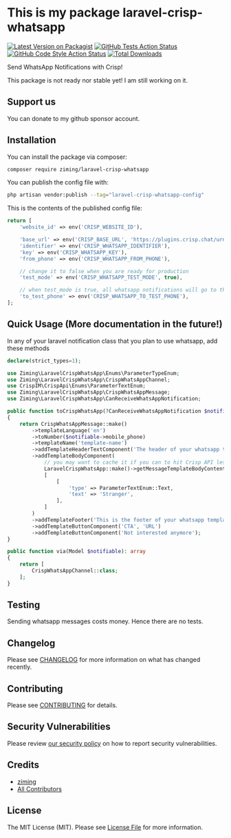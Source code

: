 # This is my package laravel-crisp-whatsapp

[![Latest Version on Packagist](https://img.shields.io/packagist/v/ziming/laravel-crisp-whatsapp.svg?style=flat-square)](https://packagist.org/packages/ziming/laravel-crisp-whatsapp)
[![GitHub Tests Action Status](https://img.shields.io/github/actions/workflow/status/ziming/laravel-crisp-whatsapp/run-tests.yml?branch=main&label=tests&style=flat-square)](https://github.com/ziming/laravel-crisp-whatsapp/actions?query=workflow%3Arun-tests+branch%3Amain)
[![GitHub Code Style Action Status](https://img.shields.io/github/actions/workflow/status/ziming/laravel-crisp-whatsapp/fix-php-code-style-issues.yml?branch=main&label=code%20style&style=flat-square)](https://github.com/ziming/laravel-crisp-whatsapp/actions?query=workflow%3A"Fix+PHP+code+style+issues"+branch%3Amain)
[![Total Downloads](https://img.shields.io/packagist/dt/ziming/laravel-crisp-whatsapp.svg?style=flat-square)](https://packagist.org/packages/ziming/laravel-crisp-whatsapp)

Send WhatsApp Notifications with Crisp!

This package is not ready nor stable yet! I am still working on it.

## Support us

You can donate to my github sponsor account.

## Installation

You can install the package via composer:

```bash
composer require ziming/laravel-crisp-whatsapp
```

You can publish the config file with:

```bash
php artisan vendor:publish --tag="laravel-crisp-whatsapp-config"
```

This is the contents of the published config file:

```php
return [
    'website_id' => env('CRISP_WEBSITE_ID'),

    'base_url' => env('CRISP_BASE_URL', 'https://plugins.crisp.chat/urn:crisp.im:whatsapp:0/wa/api/website'),
    'identifier' => env('CRISP_WHATSAPP_IDENTIFIER'),
    'key' => env('CRISP_WHATSAPP_KEY'),
    'from_phone' => env('CRISP_WHATSAPP_FROM_PHONE'),

    // change it to false when you are ready for production
    'test_mode' => env('CRISP_WHATSAPP_TEST_MODE', true),

    // when test_mode is true, all whatsapp notifications will go to this number
    'to_test_phone' => env('CRISP_WHATSAPP_TO_TEST_PHONE'),
];
```

## Quick Usage (More documentation in the future!)

In any of your laravel notification class that you plan to use whatsapp, add these methods

```php
declare(strict_types=1);

use Ziming\LaravelCrispWhatsApp\Enums\ParameterTypeEnum;
use Ziming\LaravelCrispWhatsApp\CrispWhatsAppChannel;
use CrispIM\CrispApi\Enums\ParameterTextEnum;
use Ziming\LaravelCrispWhatsApp\CrispWhatsAppMessage;
use Ziming\LaravelCrispWhatsApp\CanReceiveWhatsAppNotification;

public function toCrispWhatsApp(?CanReceiveWhatsAppNotification $notifiable = null): CrispWhatsAppMessage
{
    return CrispWhatsAppMessage::make()
        ->templateLanguage('en')
        ->toNumber($notifiable->mobile_phone)
        ->templateName('template-name')
        ->addTemplateHeaderTextComponent('The header of your whatsapp template')
        ->addTemplateBodyComponent(
            // you may want to cache it if you can to hit Crisp API lesser!
            LaravelCrispWhatsApp::make()->getMessageTemplateBodyContent('template-name'),
            [
                [
                    'type' => ParameterTextEnum::Text,
                    'text' => 'Stranger',
                ],
            ]
        )
        ->addTemplateFooter('This is the footer of your whatsapp template')
        ->addTemplateButtonComponent('CTA', 'URL')
        ->addTemplateButtonComponent('Not interested anymore');
}

public function via(Model $notifiable): array
{
    return [
        CrispWhatsAppChannel::class;
    ];
}
```

## Testing

Sending whatsapp messages costs money. Hence there are no tests.

## Changelog

Please see [CHANGELOG](CHANGELOG.md) for more information on what has changed recently.

## Contributing

Please see [CONTRIBUTING](CONTRIBUTING.md) for details.

## Security Vulnerabilities

Please review [our security policy](../../security/policy) on how to report security vulnerabilities.

## Credits

- [ziming](https://github.com/ziming)
- [All Contributors](../../contributors)

## License

The MIT License (MIT). Please see [License File](LICENSE.md) for more information.
